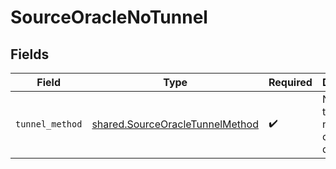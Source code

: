 # SourceOracleNoTunnel


## Fields

| Field                                                                              | Type                                                                               | Required                                                                           | Description                                                                        |
| ---------------------------------------------------------------------------------- | ---------------------------------------------------------------------------------- | ---------------------------------------------------------------------------------- | ---------------------------------------------------------------------------------- |
| `tunnel_method`                                                                    | [shared.SourceOracleTunnelMethod](../../models/shared/sourceoracletunnelmethod.md) | :heavy_check_mark:                                                                 | No ssh tunnel needed to connect to database                                        |